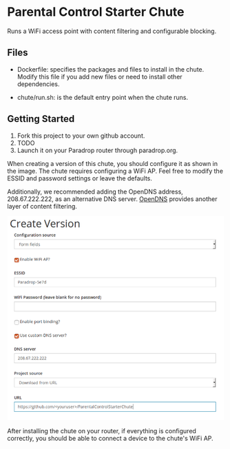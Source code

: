# Parental Control Starter Chute

Runs a WiFi access point with content filtering and configurable blocking.

## Files

* Dockerfile: specifies the packages and files to install in the chute.
Modify this file if you add new files or need to install other
dependencies.

* chute/run.sh: is the default entry point when the chute runs.

## Getting Started

1. Fork this project to your own github account.
2. TODO
3. Launch it on your Paradrop router through paradrop.org.

When creating a version of this chute, you should configure it as shown
in the image.  The chute requires configuring a WiFi AP.  Feel free to
modify the ESSID and password settings or leave the defaults.

Additionally, we recommended adding the OpenDNS address, 208.67.222.222, as an
alternative DNS server.  [OpenDNS](https://www.opendns.com/home-internet-security/)
provides another layer of content filtering.

![Create version options](/images/create_version.png)

After installing the chute on your router, if everything is configured
correctly, you should be able to connect a device to the chute's WiFi
AP.
